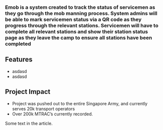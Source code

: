 ### Emob is a system created to track the status of servicemen as they go through the mob manning process. System admins will be able to mark servicemen status via a QR code as they progress through the relevant stations. Servicemen will have to complete all relevant stations and show their station status page as they leave the camp to ensure all stations have been completed

## Features

- asdasd
- asdasd

## Project Impact

- Project was pushed out to the entire Singapore Army, and currently serves 20k transport operators
- Over 200k MTRAC’s currently recorded.

Some text in the article.

<ImageItem srcimg="emob-1.jpg" alt="An image in my article" />
